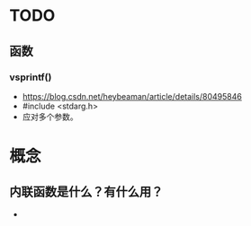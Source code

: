 # TODO
## 函数
### vsprintf()
- https://blog.csdn.net/heybeaman/article/details/80495846
- #include <stdarg.h>
- 应对多个参数。

# 概念
## 内联函数是什么？有什么用？
- 